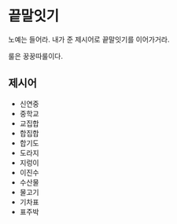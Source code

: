 # 끝말잇기
노예는 들어라. 내가 준 제시어로 끝말잇기를 이어가거라.

룰은 꿍꿍따룰이다.

## 제시어
- 신연중
- 중학교
- 교집합
- 합집합
- 합기도
- 도라지
- 지렁이
- 이진수
- 수산물
- 물고기
- 기차표
- 표주박